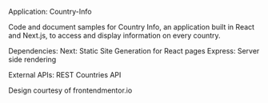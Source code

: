 Application: Country-Info

Code and document samples for Country Info, an application built in React and Next.js, to access and display information on every country.

Dependencies:
Next: Static Site Generation for React pages
Express: Server side rendering

External APIs:
REST Countries API

Design courtesy of frontendmentor.io

